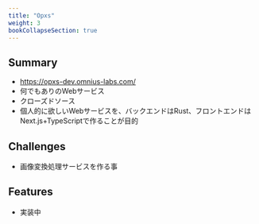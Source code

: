 ```yaml
---
title: "Opxs"
weight: 3
bookCollapseSection: true
---
```


## Summary

- https://opxs-dev.omnius-labs.com/
- 何でもありのWebサービス
- クローズドソース
- 個人的に欲しいWebサービスを、バックエンドはRust、フロントエンドはNext.js+TypeScriptで作ることが目的

## Challenges

- 画像変換処理サービスを作る事

## Features

- 実装中
